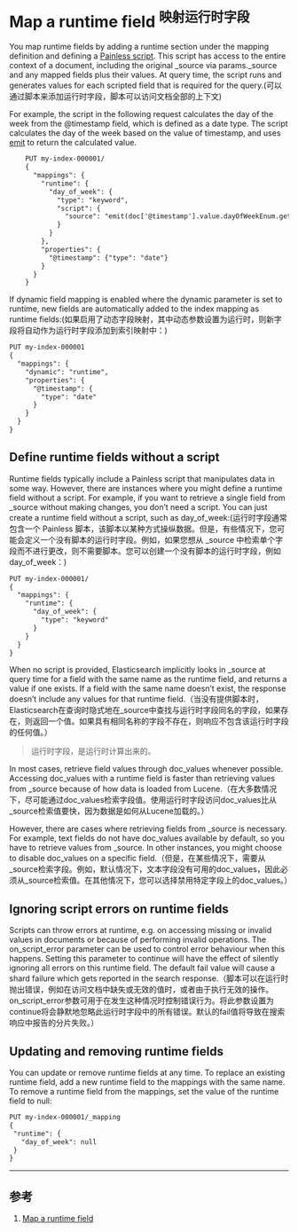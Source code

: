 # Map a runtime field <sup>映射运行时字段</sup>
You map runtime fields by adding a runtime section under the mapping definition and defining a [Painless script](https://www.elastic.co/guide/en/elasticsearch/reference/current/modules-scripting-using.html). This script has access to the entire context of a document, including the original _source via params._source and any mapped fields plus their values. At query time, the script runs and generates values for each scripted field that is required for the query.(可以通过脚本来添加运行时字段，脚本可以访问文档全部的上下文)

For example, the script in the following request calculates the day of the week from the @timestamp field, which is defined as a date type. The script calculates the day of the week based on the value of timestamp, and uses [emit](https://www.elastic.co/guide/en/elasticsearch/painless/8.17/painless-runtime-fields-context.html) to return the calculated value.
```txt
    PUT my-index-000001/
    {
      "mappings": {
        "runtime": {
          "day_of_week": {
            "type": "keyword",
            "script": {
              "source": "emit(doc['@timestamp'].value.dayOfWeekEnum.getDisplayName(TextStyle.FULL, Locale.ENGLISH))"
            }
          }
        },
        "properties": {
          "@timestamp": {"type": "date"}
        }
      }
    }
```

If dynamic field mapping is enabled where the dynamic parameter is set to runtime, new fields are automatically added to the index mapping as runtime fields:(如果启用了动态字段映射，其中动态参数设置为运行时，则新字段将自动作为运行时字段添加到索引映射中：)
```txt
PUT my-index-000001
{
  "mappings": {
    "dynamic": "runtime",
    "properties": {
      "@timestamp": {
        "type": "date"
      }
    }
  }
}
```

## Define runtime fields without a script
Runtime fields typically include a Painless script that manipulates data in some way. However, there are instances where you might define a runtime field without a script. For example, if you want to retrieve a single field from _source without making changes, you don’t need a script. You can just create a runtime field without a script, such as day_of_week:(运行时字段通常包含一个 Painless 脚本，该脚本以某种方式操纵数据。但是，有些情况下，您可能会定义一个没有脚本的运行时字段。例如，如果您想从 _source 中检索单个字段而不进行更改，则不需要脚本。您可以创建一个没有脚本的运行时字段，例如 day_of_week：)
```txt
PUT my-index-000001/
{
  "mappings": {
    "runtime": {
      "day_of_week": {
        "type": "keyword"
      }
    }
  }
}
```

When no script is provided, Elasticsearch implicitly looks in _source at query time for a field with the same name as the runtime field, and returns a value if one exists. If a field with the same name doesn’t exist, the response doesn’t include any values for that runtime field.（当没有提供脚本时，Elasticsearch在查询时隐式地在_source中查找与运行时字段同名的字段，如果存在，则返回一个值。如果具有相同名称的字段不存在，则响应不包含该运行时字段的任何值。）
> 运行时字段，是运行时计算出来的。

In most cases, retrieve field values through doc_values whenever possible. Accessing doc_values with a runtime field is faster than retrieving values from _source because of how data is loaded from Lucene.（在大多数情况下，尽可能通过doc_values检索字段值。使用运行时字段访问doc_values比从_source检索值要快，因为数据是如何从Lucene加载的。）

However, there are cases where retrieving fields from _source is necessary. For example, text fields do not have doc_values available by default, so you have to retrieve values from _source. In other instances, you might choose to disable doc_values on a specific field.（但是，在某些情况下，需要从_source检索字段。例如，默认情况下，文本字段没有可用的doc_values，因此必须从_source检索值。在其他情况下，您可以选择禁用特定字段上的doc_values。）

## Ignoring script errors on runtime fields
Scripts can throw errors at runtime, e.g. on accessing missing or invalid values in documents or because of performing invalid operations. The on_script_error parameter can be used to control error behaviour when this happens. Setting this parameter to continue will have the effect of silently ignoring all errors on this runtime field. The default fail value will cause a shard failure which gets reported in the search response.（脚本可以在运行时抛出错误，例如在访问文档中缺失或无效的值时，或者由于执行无效的操作。on_script_error参数可用于在发生这种情况时控制错误行为。将此参数设置为continue将会静默地忽略此运行时字段中的所有错误。默认的fail值将导致在搜索响应中报告的分片失败。）


## Updating and removing runtime fields
You can update or remove runtime fields at any time. To replace an existing runtime field, add a new runtime field to the mappings with the same name. To remove a runtime field from the mappings, set the value of the runtime field to null:
```txt
PUT my-index-000001/_mapping
{
 "runtime": {
   "day_of_week": null
 }
}
```

---

## 参考
1. [Map a runtime field](https://www.elastic.co/guide/en/elasticsearch/reference/current/runtime-mapping-fields.html)













